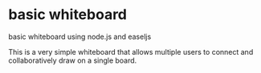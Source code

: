 basic whiteboard
================

basic whiteboard using node.js and easeljs

This is a very simple whiteboard that allows multiple users to connect and collaboratively draw on a single board.
